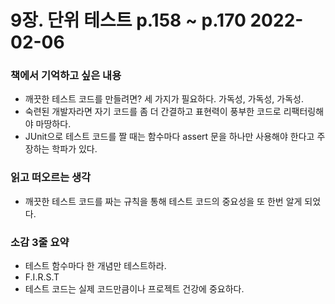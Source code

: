 # 9장. 단위 테스트 p.158 ~ p.170 2022-02-06
### 책에서 기억하고 싶은 내용
- 깨끗한 테스트 코드를 만들려면? 세 가지가 필요하다. 가독성, 가독성, 가독성.
- 숙련된 개발자라면 자기 코드를 좀 더 간결하고 표현력이 풍부한 코드로 리팩터링해야 마땅하다.
- JUnit으로 테스트 코드를 짤 때는 함수마다 assert 문을 하나만 사용해야 한다고 주장하는 학파가 있다.
### 읽고 떠오르는 생각
- 깨끗한 테스트 코드를 짜는 규칙을 통해 테스트 코드의 중요성을 또 한번 알게 되었다.
### 소감 3줄 요약
- 테스트 함수마다 한 개념만 테스트하라.
- F.I.R.S.T
- 테스트 코드는 실제 코드만큼이나 프로젝트 건강에 중요하다.
